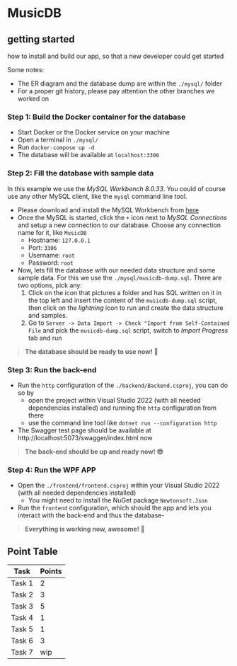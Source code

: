 # MusicDB

## getting started

how to install and build our app, so that a new developer could get started

Some notes:
* The ER diagram and the database dump are within the `./mysql/` folder
* For a proper git history, please pay attention the other branches we worked on

### Step 1: Build the Docker container for the database
- Start Docker or the Docker service on your machine
- Open a terminal in `./mysql/`
- Run `docker-compose up -d`
- The database will be available at `localhost:3306`

### Step 2: Fill the database with sample data

In this example we use the *MySQL Workbench 8.0.33*. You could of course use any other MySQL client, like the `mysql` command line tool.

- Please download and install the MySQL Workbench from [here](https://dev.mysql.com/downloads/workbench/)
- Once the MySQL is started, click the `+` icon next to *MySQL Connections* and setup a new connection to our database. Choose any connection name for it, like `MusicDB`
    - Hostname: `127.0.0.1`
    - Port: `3306`
    - Username: `root`
    - Password: `root`
- Now, lets fill the database with our needed data structure and some sample data. For this we use the `./mysql/musicdb-dump.sql`. There are two options, pick any:
  1. Click on the icon that pictures a folder and has SQL written on it in the top left and insert the content of the `musicdb-dump.sql` script, then click on the *lightning* icon to run and create the data structure and samples.
  2. Go to `Server -> Data Import -> Check "Import from Self-Contained File` and pick the `musicdb-dump.sql` script, switch to *Import Progress* tab and run

> **The database should be ready to use now! :partying_face:**


### Step 3: Run the back-end
- Run the `http` configuration of the `./backend/Backend.csproj`, you can do so by
	- open the project within Visual Studio 2022 (with all needed dependencies installed) and running the `http` configuration from there
	- use the command line tool like `dotnet run --configuration http`
- The Swagger test page should be available at http://localhost:5073/swagger/index.html now

> **The back-end should be up and ready now! :sunglasses:**


### Step 4: Run the WPF APP
- Open the `./frontend/frontend.csproj` within your Visual Studio 2022 (with all needed dependencies installed)
    - You might need to install the NuGet package `Newtonsoft.Json`
- Run the `frontend` configuration, which should the app and lets you interact with the back-end and thus the database-

> **Everything is working now, awesome! :star_struck:**


## Point Table
| Task | Points |
|------|--------|
|Task 1|    2   |
|Task 2|    3   |
|Task 3|    5   |
|Task 4|    1   |
|Task 5|    1   |
|Task 6|    3   |
|Task 7|   wip  |
